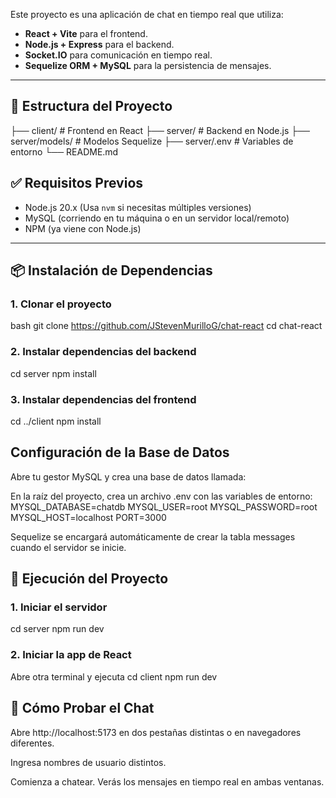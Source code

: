 Este proyecto es una aplicación de chat en tiempo real que utiliza:

- **React + Vite** para el frontend.
- **Node.js + Express** para el backend.
- **Socket.IO** para comunicación en tiempo real.
- **Sequelize ORM + MySQL** para la persistencia de mensajes.

---

## 📁 Estructura del Proyecto
├── client/ # Frontend en React
├── server/ # Backend en Node.js
├── server/models/ # Modelos Sequelize
├── server/.env # Variables de entorno
└── README.md

## ✅ Requisitos Previos

- Node.js 20.x (Usa `nvm` si necesitas múltiples versiones)
- MySQL (corriendo en tu máquina o en un servidor local/remoto)
- NPM (ya viene con Node.js)

---

## 📦 Instalación de Dependencias

### 1. Clonar el proyecto

bash
git clone https://github.com/JStevenMurilloG/chat-react
cd chat-react

### 2. Instalar dependencias del backend
cd server
npm install

### 3. Instalar dependencias del frontend
cd ../client
npm install

## Configuración de la Base de Datos
Abre tu gestor MySQL y crea una base de datos llamada:

En la raíz del proyecto, crea un archivo .env con las variables de entorno:
MYSQL_DATABASE=chatdb
MYSQL_USER=root
MYSQL_PASSWORD=root
MYSQL_HOST=localhost
PORT=3000

Sequelize se encargará automáticamente de crear la tabla messages cuando el servidor se inicie.

## 🚀 Ejecución del Proyecto
### 1. Iniciar el servidor
cd server
npm run dev

### 2. Iniciar la app de React
Abre otra terminal y ejecuta
cd client
npm run dev


## 🧪 Cómo Probar el Chat
Abre http://localhost:5173 en dos pestañas distintas o en navegadores diferentes.

Ingresa nombres de usuario distintos.

Comienza a chatear. Verás los mensajes en tiempo real en ambas ventanas.

